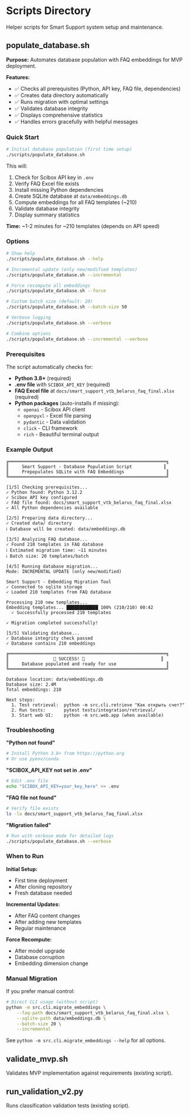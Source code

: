 # Scripts Directory

Helper scripts for Smart Support system setup and maintenance.

## populate_database.sh

**Purpose:** Automates database population with FAQ embeddings for MVP deployment.

**Features:**
- ✅ Checks all prerequisites (Python, API key, FAQ file, dependencies)
- ✅ Creates data directory automatically
- ✅ Runs migration with optimal settings
- ✅ Validates database integrity
- ✅ Displays comprehensive statistics
- ✅ Handles errors gracefully with helpful messages

### Quick Start

```bash
# Initial database population (first time setup)
./scripts/populate_database.sh
```

This will:
1. Check for Scibox API key in `.env`
2. Verify FAQ Excel file exists
3. Install missing Python dependencies
4. Create SQLite database at `data/embeddings.db`
5. Compute embeddings for all FAQ templates (~210)
6. Validate database integrity
7. Display summary statistics

**Time:** ~1-2 minutes for ~210 templates (depends on API speed)

### Options

```bash
# Show help
./scripts/populate_database.sh --help

# Incremental update (only new/modified templates)
./scripts/populate_database.sh --incremental

# Force recompute all embeddings
./scripts/populate_database.sh --force

# Custom batch size (default: 20)
./scripts/populate_database.sh --batch-size 50

# Verbose logging
./scripts/populate_database.sh --verbose

# Combine options
./scripts/populate_database.sh --incremental --verbose
```

### Prerequisites

The script automatically checks for:

- **Python 3.8+** (required)
- **.env file** with `SCIBOX_API_KEY` (required)
- **FAQ Excel file** at `docs/smart_support_vtb_belarus_faq_final.xlsx` (required)
- **Python packages** (auto-installs if missing):
  - `openai` - Scibox API client
  - `openpyxl` - Excel file parsing
  - `pydantic` - Data validation
  - `click` - CLI framework
  - `rich` - Beautiful terminal output

### Example Output

```
╔════════════════════════════════════════════════════════════╗
║     Smart Support - Database Population Script            ║
║     Prepopulates SQLite with FAQ Embeddings                ║
╚════════════════════════════════════════════════════════════╝

[1/5] Checking prerequisites...
✓ Python found: Python 3.12.2
✓ Scibox API key configured
✓ FAQ file found: docs/smart_support_vtb_belarus_faq_final.xlsx
✓ All Python dependencies available

[2/5] Preparing data directory...
✓ Created data/ directory
ℹ Database will be created: data/embeddings.db

[3/5] Analyzing FAQ database...
✓ Found 210 templates in FAQ database
ℹ Estimated migration time: ~11 minutes
ℹ Batch size: 20 templates/batch

[4/5] Running database migration...
Mode: INCREMENTAL UPDATE (only new/modified)

Smart Support - Embedding Migration Tool
✓ Connected to sqlite storage
✓ Loaded 210 templates from FAQ database

Processing 210 new templates...
Embedding templates... ████████████ 100% (210/210) 00:42
  ✓ Successfully processed 210 templates

✓ Migration completed successfully!

[5/5] Validating database...
✓ Database integrity check passed
✓ Database contains 210 embeddings

╔════════════════════════════════════════════════════════════╗
║                 🎉 SUCCESS! 🎉                             ║
║     Database populated and ready for use                   ║
╚════════════════════════════════════════════════════════════╝

Database location: data/embeddings.db
Database size: 2.4M
Total embeddings: 210

Next steps:
  1. Test retrieval:  python -m src.cli.retrieve "Как открыть счет?"
  2. Run tests:       pytest tests/integration/retrieval/
  3. Start web UI:    python -m src.web.app (when available)
```

### Troubleshooting

**"Python not found"**
```bash
# Install Python 3.8+ from https://python.org
# Or use pyenv/conda
```

**"SCIBOX_API_KEY not set in .env"**
```bash
# Edit .env file
echo "SCIBOX_API_KEY=your_key_here" >> .env
```

**"FAQ file not found"**
```bash
# Verify file exists
ls -la docs/smart_support_vtb_belarus_faq_final.xlsx
```

**"Migration failed"**
```bash
# Run with verbose mode for detailed logs
./scripts/populate_database.sh --verbose
```

### When to Run

**Initial Setup:**
- First time deployment
- After cloning repository
- Fresh database needed

**Incremental Updates:**
- After FAQ content changes
- After adding new templates
- Regular maintenance

**Force Recompute:**
- After model upgrade
- Database corruption
- Embedding dimension change

### Manual Migration

If you prefer manual control:

```bash
# Direct CLI usage (without script)
python -m src.cli.migrate_embeddings \
    --faq-path docs/smart_support_vtb_belarus_faq_final.xlsx \
    --sqlite-path data/embeddings.db \
    --batch-size 20 \
    --incremental
```

See `python -m src.cli.migrate_embeddings --help` for all options.

## validate_mvp.sh

Validates MVP implementation against requirements (existing script).

## run_validation_v2.py

Runs classification validation tests (existing script).
